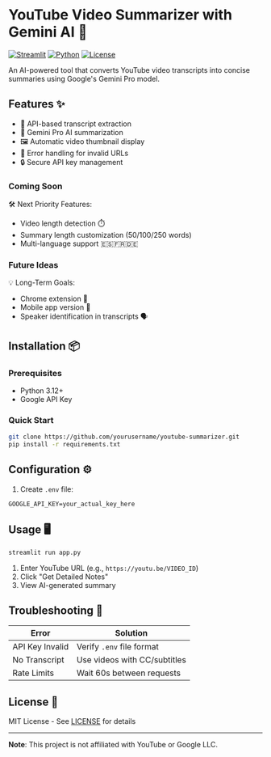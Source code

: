 # YouTube Video Summarizer with Gemini AI 🚀

[![Streamlit](https://static.streamlit.io/badges/streamlit_badge_black_white.svg)](https://your-app.streamlit.app/)
[![Python](https://img.shields.io/badge/Python-3.9%2B-blue)](https://python.org)
[![License](https://img.shields.io/badge/License-MIT-green)](LICENSE)

An AI-powered tool that converts YouTube video transcripts into concise summaries using Google's Gemini Pro model.


## Features ✨
- 🔑 API-based transcript extraction
- 🤖 Gemini Pro AI summarization
- 🖼️ Automatic video thumbnail display
- 🚦 Error handling for invalid URLs
- 🔒 Secure API key management

### **Coming Soon**  
🛠️ Next Priority Features:
- Video length detection ⏱️  
- Summary length customization (50/100/250 words)  
- Multi-language support 🇪🇸🇫🇷🇩🇪  

### **Future Ideas**  
💡 Long-Term Goals:
- Chrome extension 🧩  
- Mobile app version 📱  
- Speaker identification in transcripts 🗣️  

## Installation 📦

### Prerequisites
- Python 3.12+
- Google API Key

### Quick Start
```bash
git clone https://github.com/yourusername/youtube-summarizer.git
pip install -r requirements.txt
```

## Configuration ⚙️
1. Create `.env` file:
```env
GOOGLE_API_KEY=your_actual_key_here
```

## Usage 🖥️
```bash
streamlit run app.py
```
1. Enter YouTube URL (e.g., `https://youtu.be/VIDEO_ID`)
2. Click "Get Detailed Notes"
3. View AI-generated summary


## Troubleshooting 🔧
| Error | Solution |
|-------|----------|
| API Key Invalid | Verify `.env` file format |
| No Transcript | Use videos with CC/subtitles |
| Rate Limits | Wait 60s between requests |


## License 📄
MIT License - See [LICENSE](LICENSE) for details

---

**Note**: This project is not affiliated with YouTube or Google LLC.